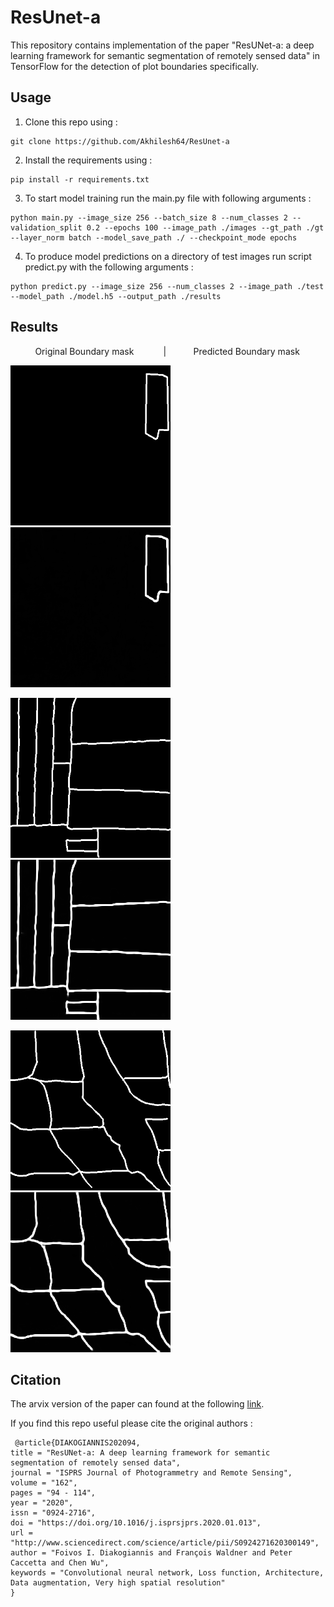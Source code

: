 # ResUnet-a

This repository contains implementation of the paper "ResUNet-a: a deep learning framework for semantic segmentation of remotely sensed data" in TensorFlow for the detection of plot boundaries specifically.

## Usage

1. Clone this repo using :
```
git clone https://github.com/Akhilesh64/ResUnet-a
``` 
2. Install the requirements using :
```
pip install -r requirements.txt
```
3. To start model training run the main.py file with following arguments :
```
python main.py --image_size 256 --batch_size 8 --num_classes 2 --validation_split 0.2 --epochs 100 --image_path ./images --gt_path ./gt --layer_norm batch --model_save_path ./ --checkpoint_mode epochs
```
4. To produce model predictions on a directory of test images run script predict.py with the following arguments :
```
python predict.py --image_size 256 --num_classes 2 --image_path ./test --model_path ./model.h5 --output_path ./results
```

## Results

&nbsp;&nbsp;&nbsp;&nbsp;&nbsp;&nbsp;&nbsp;&nbsp;&nbsp; Original Boundary mask &nbsp;&nbsp;&nbsp;&nbsp;&nbsp;&nbsp;&nbsp;&nbsp;&nbsp;&nbsp; | &nbsp;&nbsp;&nbsp;&nbsp;&nbsp;&nbsp;&nbsp;&nbsp;&nbsp; Predicted Boundary mask

![gt1](https://raw.githubusercontent.com/Akhilesh64/ResUnet-a/main/gt/polygon_1.png) &nbsp;&nbsp;&nbsp; ![result1](https://raw.githubusercontent.com/Akhilesh64/ResUnet-a/main/results/polygon_1.png)


![gt2](https://raw.githubusercontent.com/Akhilesh64/ResUnet-a/main/gt/polygon_16.png) &nbsp;&nbsp;&nbsp; ![result2](https://raw.githubusercontent.com/Akhilesh64/ResUnet-a/main/results/polygon_16.png)


![gt3](https://raw.githubusercontent.com/Akhilesh64/ResUnet-a/main/gt/polygon_46.png) &nbsp;&nbsp;&nbsp; ![result3](https://raw.githubusercontent.com/Akhilesh64/ResUnet-a/main/results/polygon_46.png)

## Citation

The arvix version of the paper can found at the following [link](https://arxiv.org/abs/1904.00592).

If you find this repo useful please cite the original authors :
```
￼@article{DIAKOGIANNIS202094,
title = "ResUNet-a: A deep learning framework for semantic segmentation of remotely sensed data",
journal = "ISPRS Journal of Photogrammetry and Remote Sensing",
volume = "162",
pages = "94 - 114",
year = "2020",
issn = "0924-2716",
doi = "https://doi.org/10.1016/j.isprsjprs.2020.01.013",
url = "http://www.sciencedirect.com/science/article/pii/S0924271620300149",
author = "Foivos I. Diakogiannis and François Waldner and Peter Caccetta and Chen Wu",
keywords = "Convolutional neural network, Loss function, Architecture, Data augmentation, Very high spatial resolution"
}
```
